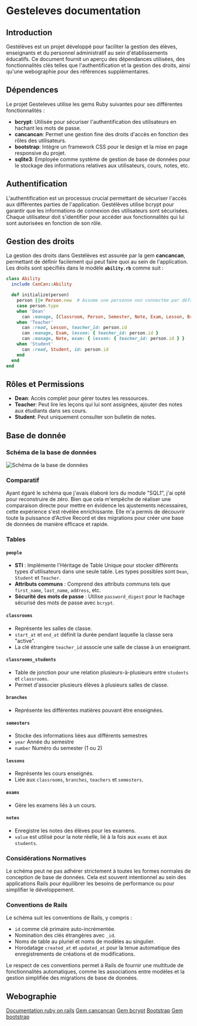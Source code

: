 # Gesteleves documentation
## Introduction
Gestélèves est un projet développé pour faciliter la gestion des élèves, enseignants et du personnel administratif au sein d'établissements éducatifs. Ce document fournit un aperçu des dépendances utilisées, des fonctionnalités clés telles que l'authentification et la gestion des droits, ainsi qu'une webographie pour des références supplémentaires.
## Dépendences
Le projet Gesteleves utilise les gems Ruby suivantes pour ses différentes fonctionnalités :

- **bcrypt**: Utilisée pour sécuriser l'authentification des utilisateurs en hachant les mots de passe.
- **cancancan**: Permet une gestion fine des droits d'accès en fonction des rôles des utilisateurs.
- **bootstrap**: Intègre un framework CSS pour le design et la mise en page responsive du projet.
- **sqlite3**: Employée comme système de gestion de base de données pour le stockage des informations relatives aux utilisateurs, cours, notes, etc.

## Authentification
L'authentification est un processus crucial permettant de sécuriser l'accès aux différentes parties de l'application. Gestélèves utilise bcrypt pour garantir que les informations de connexion des utilisateurs sont sécurisées. Chaque utilisateur doit s'identifier pour accéder aux fonctionnalités qui lui sont autorisées en fonction de son rôle.

## Gestion des droits
La gestion des droits dans Gestélèves est assurée par la gem **cancancan**, permettant de définir facilement qui peut faire quoi au sein de l'application. Les droits sont spécifiés dans le modèle **`ability.rb`** comme suit :
```ruby
class Ability
  include CanCan::Ability

  def initialize(person)
    person ||= Person.new  # Assume une personne non connectée par défaut
    case person.type
    when 'Dean'
      can :manage, [Classroom, Person, Semester, Note, Exam, Lesson, Branch]
    when 'Teacher'
      can :read, Lesson, teacher_id: person.id
      can :manage, Exam, lesson: { teacher_id: person.id }
      can :manage, Note, exam: { lesson: { teacher_id: person.id } }
    when 'Student'
      can :read, Student, id: person.id
    end
  end
end

```
## Rôles et Permissions
- **Dean**: Accès complet pour gérer toutes les ressources.
- **Teacher**: Peut lire les leçons qui lui sont assignées, ajouter des notes aux étudiants dans ses cours.
- **Student**: Peut uniquement consulter son bulletin de notes.

## Base de donnée
### Schéma de la base de données
![Schéma de la base de données](database.png)
### Comparatif
Ayant égaré le schéma que j'avais élaboré lors du module "SQL1", j'ai opté pour reconstruire de zéro. Bien que cela m'empêche de réaliser une comparaison directe pour mettre en évidence les ajustements nécessaires, cette expérience s'est révélée enrichissante. Elle m'a permis de découvrir toute la puissance d'Active Record et des migrations pour créer une base de données de manière efficace et rapide.
### Tables
#### `people`
- **STI** : Implémente l'Héritage de Table Unique pour stocker différents types d'utilisateurs dans une seule table. Les types possibles sont `Dean`, `Student` et `Teacher`.
- **Attributs communs** : Comprend des attributs communs tels que `first_name`, `last_name`, `address`, etc.
- **Sécurité des mots de passe** : Utilise `password_digest` pour le hachage sécurisé des mots de passe avec `bcrypt`.

#### `classrooms`
- Représente les salles de classe.
- `start_at` et `end_at` définit la durée pendant laquelle la classe sera "active".
- La clé étrangère `teacher_id` associe une salle de classe à un enseignant.

#### `classrooms_students`
- Table de jonction pour une relation plusieurs-à-plusieurs entre `students` et `classrooms`.
- Permet d'associer plusieurs élèves à plusieurs salles de classe.

#### `branches`
- Représente les différentes matières pouvant être enseignées.
#### `semesters`
- Stocke des informations liées aux différents semestres
- `year` Année du semestre
- `number` Numéro du semester (1 ou 2)
#### `lessons`
- Représente les cours enseignés.
- Liée aux `classrooms`, `branches`, `teachers` et `semesters`.

#### `exams`
- Gère les examens liés à un cours.

#### `notes`
- Enregistre les notes des élèves pour les examens.
- `value` est utilisé pour la note réelle, lié à la fois aux `exams` et aux `students`.

### Considérations Normatives

Le schéma peut ne pas adhérer strictement à toutes les formes normales de conception de base de données. Cela est souvent intentionnel au sein des applications Rails pour équilibrer les besoins de performance ou pour simplifier le développement.

### Conventions de Rails

Le schéma suit les conventions de Rails, y compris :
- `id` comme clé primaire auto-incrémentée.
- Nomination des clés étrangères avec `_id`.
- Noms de table au pluriel et noms de modèles au singulier.
- Horodatage `created_at` et `updated_at` pour la tenue automatique des enregistrements de créations et de modifications.

Le respect de ces conventions permet à Rails de fournir une multitude de fonctionnalités automatiques, comme les associations entre modèles et la gestion simplifiée des migrations de base de données.
## Webographie
[Documentation ruby on rails](https://guides.rubyonrails.org/)
[Gem cancancan](https://github.com/CanCanCommunity/cancancan)
[Gem bcrypt](https://rubygems.org/gems/bcrypt/versions/3.1.12?locale=fr)
[Bootstrap](https://getbootstrap.com/)
[Gem bootstrap](https://github.com/twbs/bootstrap-rubygem)


